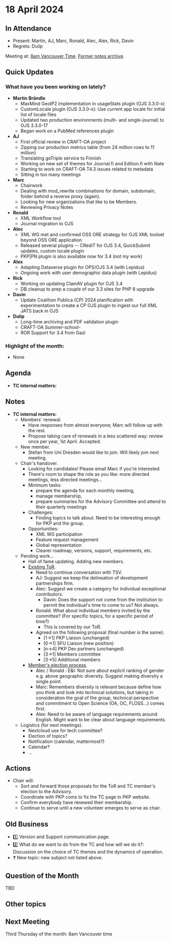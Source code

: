 # 18 April 2024

In Attendance
-------------

- Present: Martin, AJ, Marc, Ronald, Alec, Alex, Rick, Davin
- Regrets: Dulip

Meeting at: [8am Vancouver Time](https://www.timeanddate.com/worldclock/converter.html?iso=20240418T150000&p1=256&p2=tz_pt&p3=tz_pdt&p4=80&p5=3705&p6=418&p7=tz_adt&p8=31&p9=37&p10=101).
[Former notes archive](https://github.com/pkp/technical-committee/tree/main/meeting-minutes).


Quick Updates
-------------

### What have you been working on lately?

- **Martin Brändle**
    - MaxMind GeoIP2 implementation in usageStats plugin (OJS 3.3.0-x)
    - CustomLocale plugin (OJS 3.3.0-x): Use current app locale for initial list of locale files
    - Updated two production environments (multi- and single-journal) to OJS 3.3.0-17
    - Began work on a PubMed references plugin
- **AJ**
    - First official review in CRAFT-OA project
    - Zipping our production metrics table (from 24 million rows to 11 million)
    - Translating goTriple service to Finnish
    - Working on new set of themes for Journal.fi and Edition.fi with Nate
    - Starting to work on CRAFT-OA T4.3 issues related to metadata
    - Sitting in too many meetings
- **Marc**
    - Chairwork
    - Dealing with mod_rewrite combinations for domain, subdomain, folder behind a reverse proxy (again).
    - Looking for new organizations that like to be Members.
    - Reviewing Privacy Notes
- **Ronald**
    - XML Workflow tool
    - Journal migration to OJS
- **Alec**
    - XML WG met and confirmed OSS ORE strategy for OJS XML toolset beyond OSS ORE application
    - Released several plugins -- CRediT for OJS 3.4, QuickSubmit updates, custom locale plugin
    - PKP|PN plugin is also available now for 3.4 (not my work)
- **Alex**
    - Adapting Dataverse plugin for OPS/OJS 3.4 (with Lepidus)
    - Ongoing work with user demographic data plugin (with Lepidus)
- **Rick**
    - Working on updating ClamAV plugin for OJS 3.4
    - DB cleanup to prep a couple of our 3.3 sites for PHP 8 upgrade
- **Davin**
    - Update Coalition Publica (CP) 2024 planification with experimentation to create a CP OJS plugin to ingest our full XML JATS back in OJS
- **Dulip**
  -  Long-time archiving and PDF validation plugin
  -  CRAFT-OA Summer-school-  
  -  ROR Support for 3.4 from Gazi

### Highlight of the month: ###

- None
        

Agenda
------

- **TC internal matters:**


Notes
-----

- **TC internal matters:**
    - Members' renewal.
        - Have responses from almost everyone; Marc will follow up with the rest.
        - Propose taking care of renewals in a less scattered way: review once per year, 1st April. Accepted.
    - New member.
        - Stefan from Uni Dresden would like to join. Will likely join next meeting.
    - Chair's handover.
        - Looking for candidates! Please email Marc if you're interested.
        - There's room to shape the role as you like: more directed meetings, less directed meetings...
        - Minimum tasks:
            - prepare the agenda for each monthly meeting,
            - manage membership,
            - prepare summaries for the Advisory Committee and attend to their quarterly meetings
        - Challenges:
            - Finding topics to talk about. Need to be interesting enough for PKP and the group.
        - Opportunities:
            - XML WG participation
            - Feature request management
            - Global representation
            - Clearer roadmap, versions, support, requirements, etc.
    - Pending work...
        - Hall of fame updating. Adding new members.
        - [Existing ToR](https://hackmd.io/kIzxS4bVQbetww69YdIAdQ).
            - Need to continue conversation with TSV.
            - AJ: Suggest we keep the delineation of development partnerships firm.
            - Alec: Suggest we create a category for individual exceptional contributors.
                - Davin: Does the support not come from the institution to permit the individual's time to come to us? Not always.
            - Ronald: What about individual members invited by the committee? (For specific topics, for a specific period of time?)
                - This is covered by our ToR. 
            - Agreed on the following proposal (final number is the same):
                - [1->1] PKP Liaison (unchanged)
                - [0->1] SFU Liaison (new position)
                - [n->4] PKP Dev partners (unchanged)
                - [3->1] Members committee
                - [3->5] Additional members
        - [Member's election process](https://hackmd.io/UXpPQZwhTnOTz16wqMWSIg).
            - Alec / Ronald : E&I: Not sure about explicit ranking of gender e.g. above geographic diversity. Suggest making diversity a single point.
            - Marc: Remembers diversity is relevant because define how you think and look into technical solutions, but taking in consideration the goal of the group, technical perspective and commitment to Open Science (OA, OC, FLOSS...) comes first. 
            - Alex: Need to be aware of language requirements around English. Might want to be clear about language requirements.
    - Logistics (for next meetings).
        - Nextcloud use for tech committee?
        - Election of topics?
        - Notification (calendar, mattermost?)
        - Calendar?
        - ...

Actions
-------

- Chair will:
    - Sort and forward those proposals for the ToR and TC member's election to the Advisory.
    - Coordinate with PKP coms to fix the TC page in PKP website.
    - Confirm everybody have renewed their membership.
    - Continue to serve until a new volunteer emerges to serve as chair.


Old Business
------------

- :one: Version and Support communication page.
- :two: What do we want to do from the TC and how will we do it?: Discussion on the choice of TC themes and the dynamics of operation.
- :question: New topic: new subject not listed above.


Question of the Month
---------------------

TBD


Other topics
------------


Next Meeting
------------

Third Thursday of the month: 8am Vancouver time
